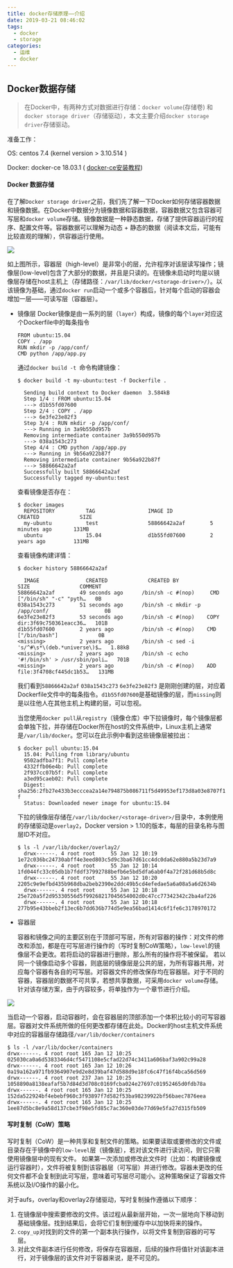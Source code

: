 ```yaml
---
title: docker存储原理——介绍
date: 2019-03-21 08:46:02
tags:
  - docker
  - storage
categories:
  - 运维
  - docker
---
```


Docker数据存储
---

>在Docker中，有两种方式对数据进行存储：`docker volume`(存储卷) 和 `docker storage driver`（存储驱动），本文主要介绍`docker storage driver`存储驱动。

准备工作：

OS: centos 7.4 (kernel version > 3.10.514 )

Docker: docker-ce 18.03.1 ( [docker-ce安装教程](http://www.weshzhu.com/2019/01/03/binary-install-docker-ce-on-centos7/))


#### Docker 数据存储

在了解`Docker storage driver`之前，我们先了解一下Docker如何存储容器数据和镜像数据。在Docker中数据分为镜像数据和容器数据，容器数据又包含容器可写层和`docker volume`存储。镜像数据是一种静态数据，存储了提供容器运行的程序、配置文件等。容器数据可以理解为动态 + 静态的数据（阅读本文后，可能有比较直观的理解），供容器运行使用。

   ![](/images/container-layers.jpg)

如上图所示，容器层（high-level）是非常小的层，允许程序对该层读写操作；镜像层(low-level)包含了大部分的数据，并且是只读的。在镜像未启动时均是以镜像层存储在host主机上（存储路径：`/var/lib/docker/<storage-driver>/`）。以该镜像为基础，通过`docker run`启动一个或多个容器后，针对每个启动的容器会增加一层——可读写层（容器层）。

 - 镜像层
   Docker镜像是由一系列的层（`layer`）构成，镜像的每个`layer`对应这个Dockerfile中的每条指令
   
   ```
   FROM ubuntu:15.04
   COPY . /app
   RUN mkdir -p /app/conf/
   CMD python /app/app.py
   ```

   通过`docker build -t `命令构建镜像：
  
   ```
   $ docker build -t my-ubuntu:test -f Dockerfile .
     
     Sending build context to Docker daemon  3.584kB
     Step 1/4 : FROM ubuntu:15.04
     ---> d1b55fd07600
     Step 2/4 : COPY . /app
     ---> 6e3fe23e82f3
     Step 3/4 : RUN mkdir -p /app/conf/
     ---> Running in 3a9b550d957b
     Removing intermediate container 3a9b550d957b
     ---> 038a1543c273
     Step 4/4 : CMD python /app/app.py
     ---> Running in 9b56a922b87f
     Removing intermediate container 9b56a922b87f
     ---> 58866642a2af
     Successfully built 58866642a2af
     Successfully tagged my-ubuntu:test
   ```
   查看镜像是否存在：

   ```
   $ docker images
     REPOSITORY          TAG                 IMAGE ID            CREATED             SIZE
     my-ubuntu           test                58866642a2af        5 minutes ago       131MB
     ubuntu              15.04               d1b55fd07600        2 years ago         131MB
   ```

   查看镜像构建详情：

   ```
   $ docker history 58866642a2af
     
     IMAGE               CREATED             CREATED BY                                      SIZE                COMMENT
   58866642a2af        49 seconds ago      /bin/sh -c #(nop)     CMD ["/bin/sh" "-c" "pyth…   0B                  
   038a1543c273        51 seconds ago      /bin/sh -c mkdir -p    /app/conf/                  0B                  
   6e3fe23e82f3        53 seconds ago      /bin/sh -c #(nop)    COPY dir:3f69c750361eacc36…   101B                
   d1b55fd07600        2 years ago         /bin/sh -c #(nop)    CMD ["/bin/bash"]             0B                  
   <missing>           2 years ago         /bin/sh -c sed -i    's/^#\s*\(deb.*universe\)$…   1.88kB              
   <missing>           2 years ago         /bin/sh -c echo    '#!/bin/sh' > /usr/sbin/poli…   701B                
   <missing>           2 years ago         /bin/sh -c #(nop)    ADD file:3f4708cf445dc1b53…   131MB
   ```

   我们看到`58866642a2af` `038a1543c273` `6e3fe23e82f3` 是刚刚创建的层，对应着Dockerfile文件中的每条指令。`d1b55fd07600`是基础镜像的层，而`missing`则是以往他人在其他主机上构建的层，可以忽视。
   
   当您使用`docker pull`从`registry`（镜像仓库）中下拉镜像时，每个镜像层都会单独下拉，并存储在Docker所在host的文件系统中，Linux主机上通常是`/var/lib/docker`。您可以在此示例中看到这些镜像层被拉出：

   ```
   $ docker pull ubuntu:15.04
     15.04: Pulling from library/ubuntu
     9502adfba7f1: Pull complete 
     4332ffb06e4b: Pull complete 
     2f937cc07b5f: Pull complete 
     a3ed95caeb02: Pull complete 
     Digest:      sha256:2fb27e433b3ecccea2a14e794875b086711f5d49953ef173d8a03e8707f1510   f
     Status: Downloaded newer image for ubuntu:15.04
   ```

   下拉的镜像层存储在`/var/lib/docker/<storage-driver>/`目录中，本例使用的存储驱动是`overlay2`，Docker version > 1.10的版本，每层的目录名称与图层ID不对应。

   ```
   $ ls -l /var/lib/docker/overlay2/
     drwx------. 4 root root     55 Jan 12 10:19    1e72c036bc24730abff4e3eed803c5d9c3ba67d61cc4dc0da62e880a5b23d7a9
     drwx------. 4 root root     55 Jan 12 10:14      1fd044fc33c05db1b7fddf37992788befb6e5bd5dfa6ab0f4a72f281d68b5d8c
     drwx------. 4 root root     55 Jan 12 10:20      2205c9e9efbd435b968dba2beb2390e2ddc49b5cd4efedae5a6a08a5a6d2634b
     drwx------. 4 root root     55 Jan 12 10:18      25e720a5f2d95330556d5f99268217045654002d0c47cc77342342c2ba4af226
     drwx------. 4 root root     55 Jan 12 10:18      277b95e43bbeb2f13ec6b7dd636b774d5e9ea56bad1414c6f1fe6c3178970172
   ```

 - 容器层
   
   容器和镜像之间的主要区别在于顶部可写层，所有对容器的操作：对文件的修改和添加，都是在可写层进行操作的（写时复制CoW策略），`low-level`的镜像层不会更改。若将启动的容器进行删除，那么所有的操作将不被保留。
   若以同一个镜像启动多个容器，则底层的镜像层是公共的层，为所有容器共用，对应每个容器有各自的可写层。对容器文件的修改保存均在容器层。对于不同的容器，容器层的数据不可共享，若想共享数据，可采用`docker volume`存储。针对该存储方案，由于内容较多，将单独作为一个章节进行介绍。

  ![](/images/sharing-layers.jpg)

   当启动一个容器，启动容器时，会在容器层的顶部添加一个体积比较小的可写容器层。容器对文件系统所做的任何更改都存储在此处。Docker的host主机文件系统中对应的容器层存储路径`/var/lib/docker/containers`

   ```
   $ ls -l /var/lib/docker/containers
   drwx------. 4 root root 165 Jan 12 10:25    025030ca0a6d5383346d4cf5471108e5cfad22d74c3411a606baf3a902c99a28
   drwx------. 4 root root 165 Jan 12 10:26    0a19a162a971fb9364907e9d2e8d39baf47d588d9e18fc6c47f16f4bca56d569
   drwx------. 4 root root 237 Jan 12 10:25    1058890a8138eafaf5b7d84d3d708c0169fcba024e27697c01952465d0fdb78a
   drwx------. 4 root root 165 Jan 12 10:25    152da522924bf4ebebf960c3f93897f7d582f53ba98239922bf56baec7876eea
   drwx------. 4 root root 165 Jan 12 10:25    1ee87d5bc8e9a58d137cbe3f98e5fd85c7ac360e03de77d69e5fa27d315fb509   
   ```

#### 写时复制（CoW）策略

写时复制（CoW）是一种共享和复制文件的策略。如果要读取或要修改的文件或目录存在于镜像中的`low-level`层（镜像层），若对该文件进行读访问，则它只需使用镜像层中的现有文件。 如果第一次添加或修改此文件时（比如：构建镜像或运行容器时），文件将被复制到该容器层（可写层）并进行修改。容器未更改的任何文件都不会复制到此可写层，意味着可写层尽可能小。这种策略保证了容器文件系统以及I/O操作的最小化。

对于aufs，overlay和overlay2存储驱动，写时复制操作遵循以下顺序：

1. 在镜像层中搜索要修改的文件。该过程从最新层开始，一次一层地向下移动到基础镜像层。找到结果后，会将它们复制到缓存中以加快将来的操作。
2. `copy_up`对找到的文件的第一个副本执行操作，以将文件复制到容器的可写层。
3. 对此文件副本进行任何修改，将保存在容器层，后续的操作将值针对该副本进行，对于镜像层的该文件对于容器来说，是不可见的。







